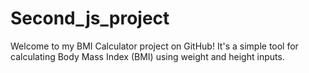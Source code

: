 # Second_js_project
Welcome to my BMI Calculator project on GitHub! It's a simple tool for calculating Body Mass Index (BMI) using weight and height inputs.
